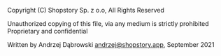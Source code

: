Copyright (C) Shopstory Sp. z o.o, All Rights Reserved

Unauthorized copying of this file, via any medium is strictly prohibited
Proprietary and confidential

Written by Andrzej Dąbrowski <andrzej@shopstory.app>, September 2021
